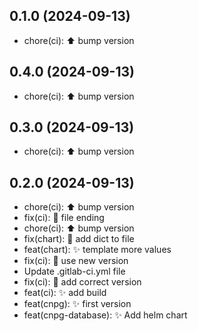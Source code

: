 ## 0.1.0 (2024-09-13)


- chore(ci): ⬆ bump version

## 0.4.0 (2024-09-13)


- chore(ci): ⬆ bump version

## 0.3.0 (2024-09-13)


- chore(ci): ⬆ bump version

## 0.2.0 (2024-09-13)


- chore(ci): ⬆ bump version
- fix(ci): :bug: file ending
- chore(ci): :arrow_up: bump version
- fix(chart): :bug: add dict to file
- feat(chart): :sparkles: template more values
- fix(ci): :bug: use new version
- Update .gitlab-ci.yml file
- fix(ci): :bug: add correct version
- feat(ci): :sparkles: add build
- feat(cnpg): :sparkles: first version
- feat(cnpg-database): :sparkles: Add helm chart
